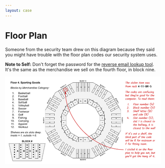 ```yaml
---
layout: case
---
```

# Floor Plan

Someone from the security team drew on this diagram because they said you might have trouble with the floor plan codes our security system uses.

**Note to Self:** Don't forget the password for the [reverse email lookup tool](../secure/lookup). It's the same as the merchandise we sell on the fourth floor, in block nine.

![Copy of the fourth floor layout with annotations from a security guard.](../assets/img/floor_plan_annotated.png)
